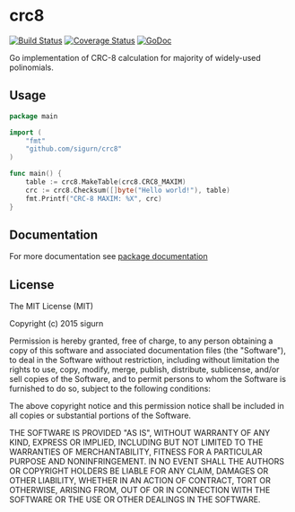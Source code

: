 
# crc8
[![Build Status](https://travis-ci.org/sigurn/crc8.svg?branch=master)](https://travis-ci.org/sigurn/crc8)
[![Coverage Status](https://coveralls.io/repos/sigurn/crc8/badge.svg?branch=master&service=github)](https://coveralls.io/github/sigurn/crc8?branch=master)
[![GoDoc](https://godoc.org/github.com/sigurn/crc8?status.svg)](https://godoc.org/github.com/sigurn/crc8)

Go implementation of CRC-8 calculation for majority of widely-used polinomials.

## Usage
```go
package main

import (
	"fmt"
	"github.com/sigurn/crc8"
)

func main() {
	table := crc8.MakeTable(crc8.CRC8_MAXIM)
	crc := crc8.Checksum([]byte("Hello world!"), table)
	fmt.Printf("CRC-8 MAXIM: %X", crc)
}
```

## Documentation
For more documentation see [package documentation](https://godoc.org/github.com/sigurn/crc8)

## License

The MIT License (MIT)

Copyright (c) 2015 sigurn

Permission is hereby granted, free of charge, to any person obtaining a copy of this software and associated documentation files (the "Software"), to deal in the Software without restriction, including without limitation the rights to use, copy, modify, merge, publish, distribute, sublicense, and/or sell copies of the Software, and to permit persons to whom the Software is furnished to do so, subject to the following conditions:

The above copyright notice and this permission notice shall be included in all copies or substantial portions of the Software.

THE SOFTWARE IS PROVIDED "AS IS", WITHOUT WARRANTY OF ANY KIND, EXPRESS OR IMPLIED, INCLUDING BUT NOT LIMITED TO THE WARRANTIES OF MERCHANTABILITY, FITNESS FOR A PARTICULAR PURPOSE AND NONINFRINGEMENT. IN NO EVENT SHALL THE AUTHORS OR COPYRIGHT HOLDERS BE LIABLE FOR ANY CLAIM, DAMAGES OR OTHER LIABILITY, WHETHER IN AN ACTION OF CONTRACT, TORT OR OTHERWISE, ARISING FROM, OUT OF OR IN CONNECTION WITH THE SOFTWARE OR THE USE OR OTHER DEALINGS IN THE SOFTWARE.


